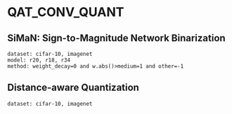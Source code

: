 # QAT_CONV_QUANT
## SiMaN: Sign-to-Magnitude Network Binarization
    dataset: cifar-10, imagenet
    model: r20, r18, r34
    method: weight_decay=0 and w.abs()>medium=1 and other=-1
## Distance-aware Quantization
    dataset: cifar-10, imagenet
